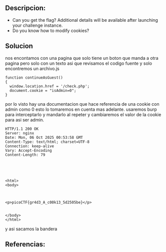 ## Descripcion:
* Can you get the flag?
Additional details will be available after launching your challenge instance.
* Do you know how to modify cookies?

## Solucion

nos encontamos con una pagina que solo tiene un boton que manda a otra pagina pero solo con un texto asi que revisamos el codigo fuente y solo encontremos un archivo.js
```
function continueAsGuest()
{
  window.location.href = '/check.php';
  document.cookie = "isAdmin=0";
}
```
por lo visto hay una documentacion que hace referencia de una cookie con admin como 0 esto lo tomaremos en cuenta mas adelante.
usaremos burp para interceptarlo y mandarlo al repeter y cambiaremos el valor de la cookie para asi ser admin.
```
HTTP/1.1 200 OK
Server: nginx
Date: Mon, 06 Oct 2025 00:53:58 GMT
Content-Type: text/html; charset=UTF-8
Connection: keep-alive
Vary: Accept-Encoding
Content-Length: 79





<html>
<body>



<p>picoCTF{gr4d3_A_c00k13_5d2505be}</p>


</body>
</html>

```
y asi sacamos la bandera
## Referencias: